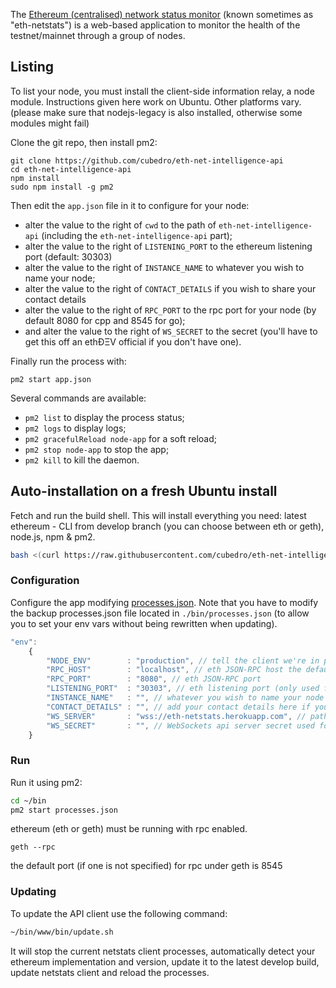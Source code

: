 The [Ethereum (centralised) network status monitor](http://eth-netstats.herokuapp.com) (known sometimes as "eth-netstats") is a web-based application to monitor the health of the testnet/mainnet through a group of nodes.

## Listing

To list your node, you must install the client-side information relay, a node module. Instructions given here work on Ubuntu. Other platforms vary. (please make sure that nodejs-legacy is also installed, otherwise some modules might fail)

Clone the git repo, then install pm2:

```
git clone https://github.com/cubedro/eth-net-intelligence-api
cd eth-net-intelligence-api
npm install
sudo npm install -g pm2
```

Then edit the `app.json` file in it to configure for your node:

- alter the value to the right of `cwd` to the path of `eth-net-intelligence-api` (including the `eth-net-intelligence-api` part);
- alter the value to the right of `LISTENING_PORT` to the ethereum listening port (default: 30303)
- alter the value to the right of `INSTANCE_NAME` to whatever you wish to name your node;
- alter the value to the right of `CONTACT_DETAILS` if you wish to share your contact details
- alter the value to the right of `RPC_PORT` to the rpc port for your node (by default 8080 for cpp and 8545 for go);
- and alter the value to the right of `WS_SECRET` to the secret (you'll have to get this off an ethÐΞV official if you don't have one).

Finally run the process with:

```
pm2 start app.json
```

Several commands are available:

- `pm2 list` to display the process status;
- `pm2 logs` to display logs;
- `pm2 gracefulReload node-app` for a soft reload;
- `pm2 stop node-app` to stop the app;
- `pm2 kill` to kill the daemon.

   
   

## Auto-installation on a fresh Ubuntu install

Fetch and run the build shell. This will install everything you need: latest ethereum - CLI from develop branch (you can choose between eth or geth), node.js, npm & pm2.

```bash
bash <(curl https://raw.githubusercontent.com/cubedro/eth-net-intelligence-api/master/bin/build.sh)
```

### Configuration

Configure the app modifying [processes.json](/eth-net-intelligence-api/blob/master/processes.json). Note that you have to modify the backup processes.json file located in `./bin/processes.json` (to allow you to set your env vars without being rewritten when updating).

```js
"env":
	{
		"NODE_ENV"        : "production", // tell the client we're in production environment
		"RPC_HOST"        : "localhost", // eth JSON-RPC host the default is 8545
		"RPC_PORT"        : "8080", // eth JSON-RPC port
		"LISTENING_PORT"  : "30303", // eth listening port (only used for display)
		"INSTANCE_NAME"   : "", // whatever you wish to name your node
		"CONTACT_DETAILS" : "", // add your contact details here if you wish (email/skype)
		"WS_SERVER"       : "wss://eth-netstats.herokuapp.com", // path to eth-netstats WebSockets api server
		"WS_SECRET"       : "", // WebSockets api server secret used for login
	}
```

### Run

Run it using pm2:

```bash
cd ~/bin
pm2 start processes.json
```

ethereum (eth or geth) must be running with rpc enabled.

```
geth --rpc
```
the default port (if one is not specified) for rpc under geth is 8545

### Updating

To update the API client use the following command:

```bash
~/bin/www/bin/update.sh
```

It will stop the current netstats client processes, automatically detect your ethereum implementation and version, update it to the latest develop build, update netstats client and reload the processes.